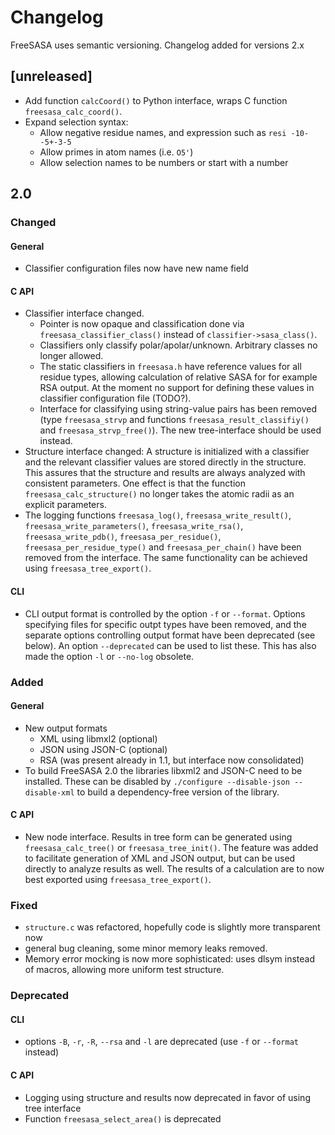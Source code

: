 # Changelog
FreeSASA uses semantic versioning. Changelog added for versions 2.x

## [unreleased]

* Add function `calcCoord()` to Python interface, wraps C function
  `freesasa_calc_coord()`.
* Expand selection syntax:
  * Allow negative residue names, and expression such as `resi -10--5+-3-5`
  * Allow primes in atom names (i.e. `O5'`)
  * Allow selection names to be numbers or start with a number

## 2.0

### Changed

#### General
* Classifier configuration files now have new name field

#### C API
* Classifier interface changed.
  * Pointer is now opaque and classification done via
    `freesasa_classifier_class()` instead of
    `classifier->sasa_class()`.
  * Classifiers only classify polar/apolar/unknown. Arbitrary classes
    no longer allowed.
  * The static classifiers in `freesasa.h` have reference values for
    all residue types, allowing calculation of relative SASA for for
    example RSA output. At the moment no support for defining these
    values in classifier configuration file (TODO?).
  * Interface for classifying using string-value pairs has been
    removed (type `freesasa_strvp` and functions
    `freesasa_result_classifiy()` and `freesasa_strvp_free()`). The
    new tree-interface should be used instead.
* Structure interface changed: A structure is initialized with a
  classifier and the relevant classifier values are stored directly in
  the structure. This assures that the structure and results are
  always analyzed with consistent parameters. One effect is that the
  function `freesasa_calc_structure()` no longer takes the atomic
  radii as an explicit parameters.
* The logging functions `freesasa_log()`, `freesasa_write_result()`,
  `freesasa_write_parameters()`, `freesasa_write_rsa()`,
  `freesasa_write_pdb()`, `freesasa_per_residue()`,
  `freesasa_per_residue_type()` and `freesasa_per_chain()` have been
  removed from the interface. The same functionality can be achieved
  using `freesasa_tree_export()`.

#### CLI
* CLI output format is controlled by the option `-f` or
  `--format`. Options specifying files for specific outpt types have
  been removed, and the separate options controlling output format
  have been deprecated (see below). An option `--deprecated` can be
  used to list these. This has also made the option `-l` or `--no-log`
  obsolete.

### Added

#### General
* New output formats
  * XML using libmxl2 (optional)
  * JSON using JSON-C (optional)
  * RSA (was present already in 1.1, but interface now consolidated)
* To build FreeSASA 2.0 the libraries libxml2 and JSON-C need to be
  installed. These can be disabled by `./configure --disable-json
  --disable-xml` to build a dependency-free version of the library.

#### C API
* New node interface. Results in tree form can be generated using
  `freesasa_calc_tree()` or `freesasa_tree_init()`. The feature was
  added to facilitate generation of XML and JSON output, but can be
  used directly to analyze results as well. The results of a
  calculation are to now best exported using `freesasa_tree_export()`.

### Fixed
* `structure.c` was refactored, hopefully code is slightly more
  transparent now
* general bug cleaning, some minor memory leaks removed.
* Memory error mocking is now more sophisticated: uses dlsym instead
  of macros, allowing more uniform test structure.

### Deprecated

#### CLI
* options `-B`, `-r`, `-R`, `--rsa` and `-l` are deprecated (use
  `-f` or `--format` instead)

#### C API
* Logging using structure and results now deprecated in favor of
  using tree interface
* Function `freesasa_select_area()` is deprecated
